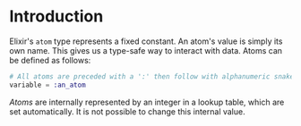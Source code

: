 # Introduction

Elixir's `atom` type represents a fixed constant. An atom's value is simply its own name. This gives us a type-safe way to interact with data. Atoms can be defined as follows:

```elixir
# All atoms are preceded with a ':' then follow with alphanumeric snake-cased characters
variable = :an_atom
```

_Atoms_ are internally represented by an integer in a lookup table, which are set automatically. It is not possible to change this internal value.
